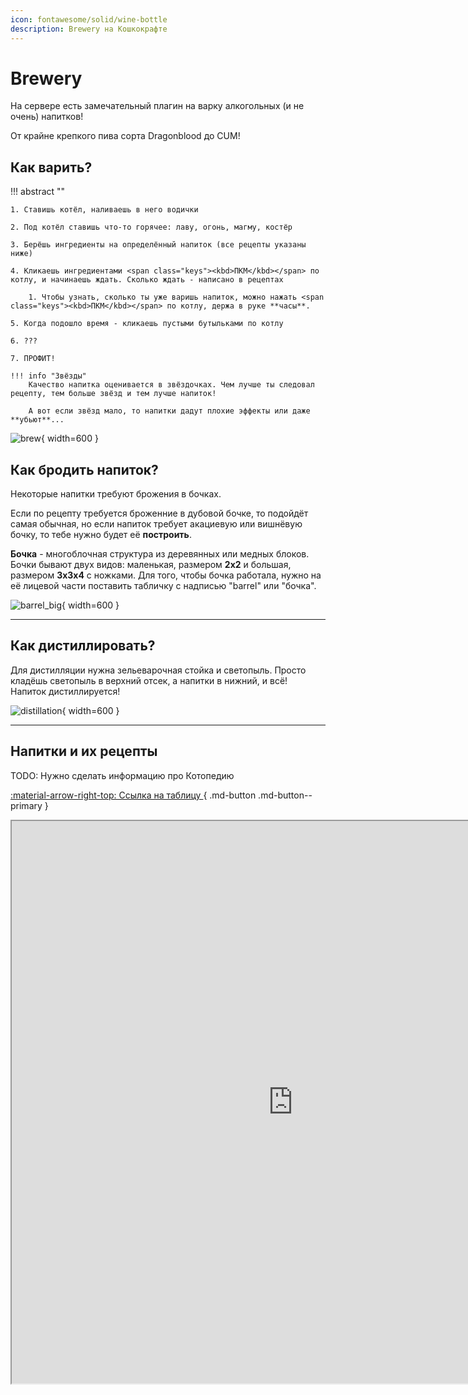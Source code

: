 ```yaml
---
icon: fontawesome/solid/wine-bottle
description: Brewery на Кошкокрафте
---
```


# Brewery

На сервере есть замечательный плагин на варку алкогольных (и не очень) напитков!

От крайне крепкого пива сорта <span class="red shadow bold">Dragonblood</span> до <span class="neon">CUM</span>!

## **Как варить?**

!!! abstract ""

    1. Ставишь котёл, наливаешь в него водички

    2. Под котёл ставишь что-то горячее: лаву, огонь, магму, костёр

    3. Берёшь ингредиенты на определённый напиток (все рецепты указаны ниже)

    4. Кликаешь ингредиентами <span class="keys"><kbd>ПКМ</kbd></span> по котлу, и начинаешь ждать. Сколько ждать - написано в рецептах

        1. Чтобы узнать, сколько ты уже варишь напиток, можно нажать <span class="keys"><kbd>ПКМ</kbd></span> по котлу, держа в руке **часы**.

    5. Когда подошло время - кликаешь пустыми бутыльками по котлу

    6. ???

    7. ПРОФИТ!

    !!! info "Звёзды"
        Качество напитка оценивается в звёздочках. Чем лучше ты следовал рецепту, тем больше звёзд и тем лучше напиток!
    
        А вот если звёзд мало, то напитки дадут плохие эффекты или даже **убьют**...

![brew](../../assets/brewery/brew.png){ width=600 }

## Как бродить напиток?

Некоторые напитки требуют брожения в бочках.

Если по рецепту требуется броженние в дубовой бочке, то подойдёт самая обычная, но если напиток требует акациевую или вишнёвую бочку, то тебе нужно будет её **построить**.

**Бочка** - многоблочная структура из деревянных или медных блоков. Бочки бывают двух видов: маленькая, размером **2х2** и большая, размером **3х3х4** с ножками. Для того, чтобы бочка работала, нужно на её лицевой части поставить табличку с надписью "barrel" или "бочка".

![barrel_big](../../assets/brewery/barrel_big.png){ width=600 }

***

## Как дистиллировать?

Для дистилляции нужна зельеварочная стойка и светопыль. Просто кладёшь светопыль в верхний отсек, а напитки в нижний, и всё! Напиток дистиллируется!

![distillation](../../assets/brewery/distillation.png){ width=600 }

***

## Напитки и их рецепты

TODO: Нужно сделать информацию про Котопедию

[ :material-arrow-right-top: Ссылка на таблицу ](https://docs.google.com/spreadsheets/d/1eeP827cOQyv0Hjfr392m7XS6pfpHPupX){ .md-button .md-button--primary }

<iframe src="https://docs.google.com/spreadsheets/d/e/2PACX-1vRBcp8GW0HhaNDzQdxor1FMwVGUs8Mf2WFshE67-etU5aTd_977CfzjlPDzV5D9ZA/pubhtml?widget=true&amp;headers=false" width=900 height=900></iframe>

